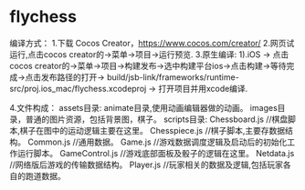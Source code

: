 # flychess
编译方式：
1.下载 Cocos Creator，https://www.cocos.com/creator/
2.网页试运行,点击cocos creator的->菜单->项目->运行预览.
3.原生编译:
1).iOS -> 点击cocos creator的->菜单->项目->构建发布->选中构建平台ios->点击构建->等待完成->点击发布路径的打开-> build/jsb-link/frameworks/runtime-src/proj.ios_mac/flychess.xcodeproj -> 打开项目并用xcode编译.

4.文件构成：
assets目录:
    animate目录,使用动画编辑器做的动画。
    images目录，普通的图片资源，包括背景图，棋子。
    scripts目录:
        Chessboard.js  //棋盘脚本,棋子在图中的运动逻辑主要在这里。
        Chesspiece.js  //棋子脚本,主要存数据结构。
        Common.js  //通用数据。
        Game.js  //游戏数据调度逻辑及启动后的初始化工作运行脚本。
        GameControl.js   //游戏底部面板及骰子的逻辑在这里。
        Netdata.js  //网络版后游戏的传输数据结构。
        Player.js   //玩家相关的数据及逻辑,包括玩家各自的跑道数据。

